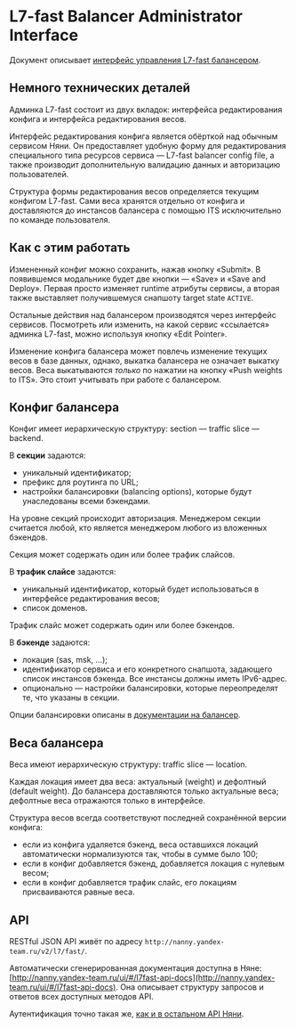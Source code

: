 # L7-fast Balancer Administrator Interface

Документ описывает [интерфейс управления L7-fast балансером](https://nanny.yandex-team.ru/ui/#/l7fast/config/).

## Немного технических деталей
Админка L7-fast состоит из двух вкладок: интерфейса редактирования конфига и интерфейса редактирования весов.

Интерфейс редактирования конфига является обёрткой над обычным сервисом Няни. Он предоставляет удобную форму для редактирования специального типа ресурсов сервиса — L7-fast balancer config file, а также производит дополнительную валидацию данных и авторизацию пользователей.

Структура формы редактирования весов определяется текущим конфигом L7-fast. Сами веса хранятся отдельно от конфига и доставляются до инстансов балансера с помощью ITS исключительно по команде пользователя.

## Как с этим работать
Измененный конфиг можно сохранить, нажав кнопку «Submit». В появившемся модальнике будет две кнопки — «Save» и «Save and Deploy».
Первая просто изменяет runtime атрибуты сервисы, а вторая также выставляет получившемуся снапшоту target state `ACTIVE`.

Остальные действия над балансером производятся через интерфейс сервисов. Посмотреть или изменить, на какой сервис «ссылается» админка L7-fast, можно используя кнопку «Edit Pointer».

Изменение конфига балансера может повлечь изменение текущих весов в базе данных, однако, выкатка балансера не означает выкатку весов. Веса выкатываются _только_ по нажатии на кнопку «Push weights to ITS». Это стоит учитывать при работе с балансером.

## Конфиг балансера
Конфиг имеет иерархическую структуру: section — traffic slice — backend.

В **секции** задаются:

* уникальный идентификатор;
* префикс для роутинга по URL;
* настройки балансировки (balancing options), которые будут унаследованы всеми бэкендами.

На уровне секций происходит авторизация. Менеджером секции считается любой, кто является менеджером любого из вложенных бэкендов.

Секция может содержать один или более трафик слайсов.

В **трафик слайсе** задаются:

* уникальный идентификатор, который будет использоваться в интерфейсе редактирования весов;
* список доменов.

Трафик слайс может содержать один или более бэкендов.

В **бэкенде** задаются:

* локация (sas, msk, ...);
* идентификатор сервиса и его конкретного снапшота, задающего список инстансов бэкенда. Все инстансы должны иметь IPv6-адрес.
* опционально — настройки балансировки, которые переопределят те, что указаны в секции.

Опции балансировки описаны в [документации на балансер](https://beta.wiki.yandex-team.ru/JandeksPoisk/Sepe/balancer/Cookbook/#balansiruemnagruzku).

## Веса балансера
Веса имеют иерархическую структуру: traffic slice — location.

Каждая локация имеет два веса: актуальный (weight) и дефолтный (default weight). До балансера доставляются только актуальные веса; дефолтные веса отражаются только в интерфейсе.

Структура весов всегда соответствуют последней сохранённой версии конфига:

* если из конфига удаляется бэкенд, веса оставшихся локаций автоматически нормализуются так, чтобы в сумме было 100;
* если в конфиг добавляется бэкенд, добавляется локация с нулевым весом;
* если в конфиг добавляется трафик слайс, его локациям присваиваются равные веса.

## API
RESTful JSON API живёт по адресу `http://nanny.yandex-team.ru/v2/l7/fast/`.

Автоматически сгенерированная документация доступна в Няне: [http://nanny.yandex-team.ru/ui/#/l7fast-api-docs](http://nanny.yandex-team.ru/ui/#/l7fast-api-docs). Она описывает структуру запросов и ответов всех доступных методов API.

Аутентификация точно такая же, [как и в остальном API Няни](../api/rest.md#authz).

